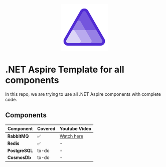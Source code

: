 <p align="center"><img src="dotnet-aspire-logo.png" width="150"></p>

# .NET Aspire Template for all components
In this repo, we are trying to use all .NET Aspire components with complete code.

## Components

|Component|Covered|Youtube Video|
|---|---|---|
|**RabbitMQ**|:white_check_mark:|[Watch here](https://youtu.be/sOBqIleKiFo)|
|**Redis**|:white_check_mark:|-|
|**PostgreSQL**|to-do|-|
|**CosmosDb**|to-do|-|
